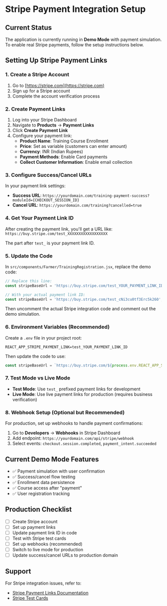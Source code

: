 # Stripe Payment Integration Setup

## Current Status
The application is currently running in **Demo Mode** with payment simulation. To enable real Stripe payments, follow the setup instructions below.

## Setting Up Stripe Payment Links

### 1. Create a Stripe Account
1. Go to [https://stripe.com](https://stripe.com)
2. Sign up for a Stripe account
3. Complete the account verification process

### 2. Create Payment Links
1. Log into your Stripe Dashboard
2. Navigate to **Products** → **Payment Links**
3. Click **Create Payment Link**
4. Configure your payment link:
   - **Product Name**: Training Course Enrollment
   - **Price**: Set as variable (customers can enter amount)
   - **Currency**: INR (Indian Rupees)
   - **Payment Methods**: Enable Card payments
   - **Collect Customer Information**: Enable email collection

### 3. Configure Success/Cancel URLs
In your payment link settings:
- **Success URL**: `https://yourdomain.com/training-payment-success?moduleId={CHECKOUT_SESSION_ID}`
- **Cancel URL**: `https://yourdomain.com/training?cancelled=true`

### 4. Get Your Payment Link ID
After creating the payment link, you'll get a URL like:
`https://buy.stripe.com/test_XXXXXXXXXXXXXXXXXX`

The part after `test_` is your payment link ID.

### 5. Update the Code
In `src/components/Farmer/TrainingRegistration.jsx`, replace the demo code:

```javascript
// Replace this line:
const stripeBaseUrl = 'https://buy.stripe.com/test_YOUR_PAYMENT_LINK_ID';

// With your actual payment link ID:
const stripeBaseUrl = 'https://buy.stripe.com/test_cNi3cu0tf3Erc5k260'; // Your actual ID
```

Then uncomment the actual Stripe integration code and comment out the demo simulation.

### 6. Environment Variables (Recommended)
Create a `.env` file in your project root:

```env
REACT_APP_STRIPE_PAYMENT_LINK=test_YOUR_PAYMENT_LINK_ID
```

Then update the code to use:
```javascript
const stripeBaseUrl = `https://buy.stripe.com/${process.env.REACT_APP_STRIPE_PAYMENT_LINK}`;
```

### 7. Test Mode vs Live Mode
- **Test Mode**: Use `test_` prefixed payment links for development
- **Live Mode**: Use live payment links for production (requires business verification)

### 8. Webhook Setup (Optional but Recommended)
For production, set up webhooks to handle payment confirmations:
1. Go to **Developers** → **Webhooks** in Stripe Dashboard
2. Add endpoint: `https://yourdomain.com/api/stripe/webhook`
3. Select events: `checkout.session.completed`, `payment_intent.succeeded`

## Current Demo Mode Features
- ✅ Payment simulation with user confirmation
- ✅ Success/cancel flow testing
- ✅ Enrollment data persistence
- ✅ Course access after "payment"
- ✅ User registration tracking

## Production Checklist
- [ ] Create Stripe account
- [ ] Set up payment links
- [ ] Update payment link ID in code
- [ ] Test with Stripe test cards
- [ ] Set up webhooks (recommended)
- [ ] Switch to live mode for production
- [ ] Update success/cancel URLs to production domain

## Support
For Stripe integration issues, refer to:
- [Stripe Payment Links Documentation](https://stripe.com/docs/payment-links)
- [Stripe Test Cards](https://stripe.com/docs/testing#cards)
